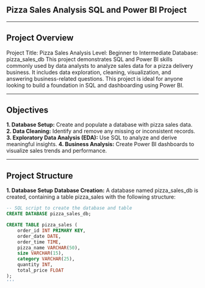 ## Pizza Sales Analysis SQL and Power BI Project
________________________________________
## Project Overview
Project Title: Pizza Sales Analysis
Level: Beginner to Intermediate
Database: pizza_sales_db
This project demonstrates SQL and Power BI skills commonly used by data analysts to analyze sales data for a pizza delivery business. It includes data exploration, cleaning, visualization, and answering business-related questions. This project is ideal for anyone looking to build a foundation in SQL and dashboarding using Power BI.
________________________________________
## Objectives
**1.	Database Setup:** Create and populate a database with pizza sales data.
**2.	Data Cleaning:** Identify and remove any missing or inconsistent records.
**3.	Exploratory Data Analysis (EDA):** Use SQL to analyze and derive meaningful insights.
**4.	Business Analysis:** Create Power BI dashboards to visualize sales trends and performance.
________________________________________
## Project Structure
**1. Database Setup**
**Database Creation:**
A database named pizza_sales_db is created, containing a table pizza_sales with the following structure:

```sql
-- SQL script to create the database and table
CREATE DATABASE pizza_sales_db;

CREATE TABLE pizza_sales (
    order_id INT PRIMARY KEY,
    order_date DATE,
    order_time TIME,
    pizza_name VARCHAR(50),
    size VARCHAR(15),
    category VARCHAR(25),
    quantity INT,
    total_price FLOAT
);
'''

